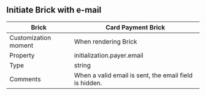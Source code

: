 ## Initiate Brick with e-mail

| Brick | Card Payment Brick |
| --- | --- |
| Customization moment | When rendering Brick |
| Property | initialization.payer.email |
| Type | string |
| Comments | When a valid email is sent, the email field is hidden. |
